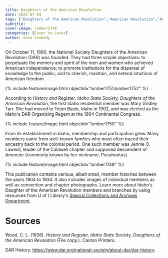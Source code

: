 ```yaml
---
title: Daughters of the American Revolution
date: 2022-07-04
tags: ["Daughters of the American Revolution","American Revolution","American Revolutionary War"]
subtitle: 
cover-image: lumber1748
categories: [Cover to Cover]
author: Sara Szobody
---
```


On October 11, 1890, the National Society Daughters of the American Revolution (DAR) was founded. They had three simple objectives: to perpetuate the memory and spirit of the men and women who achieved American independence; to promote institutions for the dispersal of knowledge to the public; and to cherish, maintain, and extend intuitions of American freedom.

{% include feature/image.html objectid="lumber1751;lumber1752" %}

According to *History and Register, Idaho State Society, Daughters of the American Revolution*, the first Idaho residential member was Mary Gridley Tarr. She had moved to Teton Basin, Idaho in 1902, and was elected as the Idaho's DAR Organizing Regent at the 1904 Continental Congress.

{% include feature/image.html objectid="lumber1750" %}

From its establishment in Idaho, membership and participation grew. Many members came from well-known families who most often traced their ancestry back to the colonial period. One such member was Jennie O. Lawwill, leader of the Caldwell chapter and supposed descendent of Amonute (commonly known by her nickname, Pocahontas). 

{% include feature/image.html objectid="lumber1749" %}

This publication contains various, albeit small, member histories between the years 1904 to 1934. It also includes images of individual members as well as convention and chapter photographs. Learn more about Idaho's Daughter of the American Revolution members and branches by using resources from U of I Library's [Special Collections and Archives Department](https://www.lib.uidaho.edu/special-collections/).

# Sources

Wood, C. L. (1936). *History and Register, Idaho State Society, Daughters of the American Revolution* (File copy.). Caxton Printers.

DAR History. https://www.dar.org/national-society/about-dar/dar-history. 